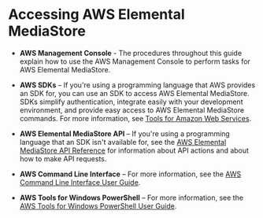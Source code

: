 # Accessing AWS Elemental MediaStore<a name="what-is-accessing"></a>

+ **AWS Management Console** \- The procedures throughout this guide explain how to use the AWS Management Console to perform tasks for AWS Elemental MediaStore\.

+ **AWS SDKs** – If you're using a programming language that AWS provides an SDK for, you can use an SDK to access AWS Elemental MediaStore\. SDKs simplify authentication, integrate easily with your development environment, and provide easy access to AWS Elemental MediaStore commands\. For more information, see [Tools for Amazon Web Services](https://aws.amazon.com/tools)\.

+ **AWS Elemental MediaStore API** – If you're using a programming language that an SDK isn't available for, see the [AWS Elemental MediaStore API Reference](http://docs.aws.amazon.com/mediastore/latest/apireference/) for information about API actions and about how to make API requests\.

+ **AWS Command Line Interface** – For more information, see the [AWS Command Line Interface User Guide](http://docs.aws.amazon.com/cli/latest/userguide/)\.

+ **AWS Tools for Windows PowerShell** – For more information, see the [AWS Tools for Windows PowerShell User Guide](http://docs.aws.amazon.com/powershell/latest/userguide/)\.